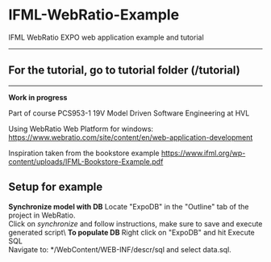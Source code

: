 # IFML-WebRatio-Example
IFML WebRatio EXPO web application example and tutorial
***
## For the tutorial, go to tutorial folder (/tutorial)
***
**Work in progress**

Part of course PCS953-1 19V Model Driven Software Engineering at HVL

Using WebRatio Web Platform for windows:
https://www.webratio.com/site/content/en/web-application-development

Inspiration taken from the bookstore example
https://www.ifml.org/wp-content/uploads/IFML-Bookstore-Example.pdf

## Setup for example

**Synchronize model with DB**
Locate "ExpoDB" in the "Outline" tab of the project in WebRatio.\
Click on *synchronize* and follow instructions, make sure to save and execute generated script\ 
**To populate DB**
Right click on "ExpoDB" and hit Execute SQL \
Navigate to: */WebContent/WEB-INF/descr/sql and select data.sql.

